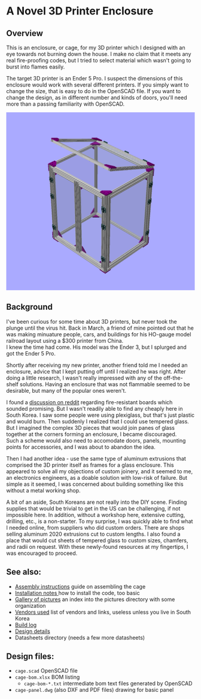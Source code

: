 # A Novel 3D Printer Enclosure

## Overview

This is an enclosure, or cage, for my 3D printer which I designed with
an eye towards not burning down the house.  I make no claim that it
meets any real fire-proofing codes, but I tried to select material which
wasn't going to burst into flames easily.

The target 3D printer is an Ender 5 Pro.  I suspect the dimensions of
this enclosure would work with several different printers.  If you
simply want to change the size, that is easy to do in the OpenSCAD file.
If you want to change the design, as in different number and kinds of
doors, you'll need more than a passing familiarity with OpenSCAD.

![](pics/enclosure-3d-view.png)


## Background

I've been curious for some time about 3D printers, but never took the
plunge until the virus hit.  Back in March, a friend of mine pointed 
out that he was making minuature people, cars, and buildings for his 
HO-gauge model railroad layout using a $300 printer from China.  
I knew the time had come.  His model was the Ender 3, but I splurged and
got the Ender 5 Pro.  

Shortly after receiving my new printer, another friend told me I needed
an enclosure, advice that I kept putting off until I realized he was
right.  After doing a little research, I wasn't really impressed with
any of the off-the-shelf solutions.  Having an enclosure that was not
flammable seemed to be desirable, but many of the popular ones weren't.  

I found a [discussion on reddit](https://www.reddit.com/r/3Dprinting/comments/6cn21j/has_anyone_built_a_fire_retardant_enclosure_for)
regarding fire-resistant boards which sounded promising. But I wasn't
readily able to find any cheaply here in South Korea.  I saw some people
were using plexiglass, but that's just plastic and would burn.
Then suddenly I realized that I could use tempered glass.
But I imagined the complex 3D pieces that would join panes of glass
together at the corners forming an enclosure, I became discouraged.  
Such a scheme would also need to accomodate doors, panels, mounting 
points for accessories, and I was about to abandon the idea.

Then I had another idea - use the same type of aluminum extrusions 
that comprised the 3D printer itself as frames for a glass enclosure.
This appeared to solve all my objections of custom joinery, and it
seemed to me, an electronics engineers, as a doable solution with
low-risk of failure.  But simple as it seemed, I was concerned about
building something like this without a metal working shop.

A bit of an aside, South Koreans are not really into the DIY scene.
Finding supplies that would be trivial to get in the US can be
challenging, if not impossible here.  In addition, without a workshop
here, extensive cutting, drilling, etc., is a non-starter.  To my
surprise, I was quickly able to find what I needed online, from
suppliers who did custom orders.  There are shops selling aluminum 2020
extrusions cut to custom lengths.  I also found a place that would cut
sheets of tempered glass to custom sizes, chamfers, and radii on
request.  With these newly-found resources at my fingertips, I was
encouraged to proceed.  


## See also:

* [Assembly instructions](assembly.md) guide on assembling the cage
* [Installation notes ](install.md) how to install the code, too basic
* [Gallery of pictures](gallery.md) an index into the pictures directory with some organization
* [Vendors used](vendors.md) list of vendors and links, useless unless you live in South Korea
* [Build log](build-log.md)
* [Design details](design.md)
* Datasheets directory (needs a few more datasheets)

## Design files:

* `cage.scad` OpenSCAD file
* `cage-bom.xlsx` BOM listing
  - `cage-bom-*.txt` intermediate bom text files generated by OpenSCAD
* `cage-panel.dwg` (also DXF and PDF files) drawing for basic panel

